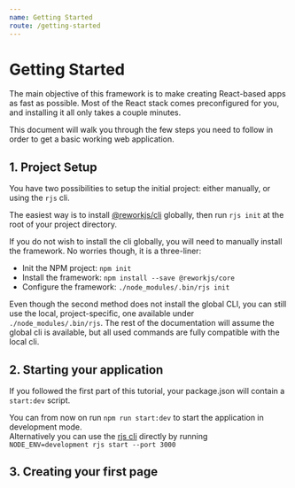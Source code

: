 ```yaml
---
name: Getting Started
route: /getting-started
---
```


# Getting Started

The main objective of this framework is to make creating React-based apps as fast as possible. Most of the React stack
comes preconfigured for you, and installing it all only takes a couple minutes.

This document will walk you through the few steps you need to follow in order to get a basic working web application.

## 1. Project Setup

You have two possibilities to setup the initial project: either manually, or using the `rjs` cli.

The easiest way is to install [@reworkjs/cli](https://github.com/reworkjs/cli) globally, then run `rjs init` at the 
root of your project directory.

If you do not wish to install the cli globally, you will need to manually install the framework. No worries though, it is a three-liner:
- Init the NPM project: `npm init`
- Install the framework: `npm install --save @reworkjs/core`
- Configure the framework: `./node_modules/.bin/rjs init`

Even though the second method does not install the global CLI, you can still use 
the local, project-specific, one available under `./node_modules/.bin/rjs`. The rest of the documentation will assume the
global cli is available, but all used commands are fully compatible with the local cli.

## 2. Starting your application

If you followed the first part of this tutorial, your package.json will contain a `start:dev` script.

You can from now on run `npm run start:dev` to start the application in development mode.  
Alternatively you can use the [rjs cli](./cli.md) directly by running `NODE_ENV=development rjs start --port 3000`

## 3. Creating your first page

